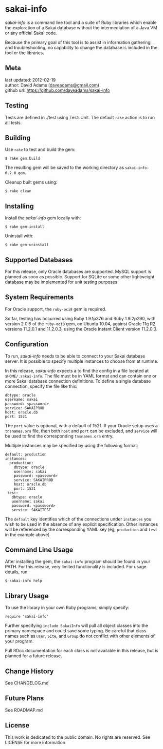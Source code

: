 sakai-info
==========

*sakai-info* is a command line tool and a suite of Ruby libraries which enable
the exploration of a Sakai database without the intermediation of a Java VM or
any official Sakai code.

Because the primary goal of this tool is to assist in information gathering
and troubleshooting, no capability to change the database is included in the
tool or the libraries.

Meta
----
last updated: 2012-02-19  
author: David Adams (daveadams@gmail.com)  
github url: https://github.com/daveadams/sakai-info

Testing
-------

Tests are defined in ./test using Test::Unit. The default `rake` action is to
run all tests.

Building
--------

Use `rake` to test and build the gem:

    $ rake gem:build
    
The resulting gem will be saved to the working directory as
`sakai-info-0.2.0.gem`.

Cleanup built gems using:

    $ rake clean

Installing
----------

Install the *sakai-info* gem locally with:

    $ rake gem:install

Uninstall with:

    $ rake gem:uninstall

Supported Databases
-------------------

For this release, only Oracle databases are supported. MySQL support is planned
as soon as possible. Support for SQLite or some other lightweight database may
be implemented for unit testing purposes.

System Requirements
-------------------

For Oracle support, the `ruby-oci8` gem is required.

So far, testing has occurred using Ruby 1.9.1p376 and Ruby 1.9.2p290, with
version 2.0.6 of the `ruby-oci8` gem, on Ubuntu 10.04, against Oracle 11g
R2 versions 11.2.0.1 and 11.2.0.3, using the Oracle Instant Client version
11.2.0.3.

Configuration
-------------

To run, *sakai-info* needs to be able to connect to your Sakai database server.
It is possible to specify multiple instances to choose from at runtime.

In this release, *sakai-info* expects a to find the config in a file located at
`$HOME/.sakai-info`. The file must be in YAML format and can contain one or
more Sakai database connection definitions. To define a single database
connection, specify the file like this:

    dbtype: oracle
    username: sakai
    password: <password>
    service: SAKAIPROD
    host: oracle.db
    port: 1521

The `port` value is optional, with a default of 1521. If your Oracle setup uses
a `tnsnames.ora` file, then both `host` and `port` can be excluded, and
`service` will be used to find the corresponding `tnsnames.ora` entry.

Multiple instances may be specified by using the following format:

    default: production
    instances:
      production:
        dbtype: oracle
        username: sakai
        password: <password>
        service: SAKAIPROD
        host: oracle.db
        port: 1521
     test:
       dbtype: oracle
       username: sakai
       password: <password>
       service: SAKAITEST

The `default` key identifies which of the connections under `instances` you
wish to be used in the absence of any explicit specification. Other instances
will be referenced by the corresponding YAML key (eg, `production` and `test`
in the example above).

Command Line Usage
------------------

After installing the gem, the `sakai-info` program should be found in your
PATH. For this release, very limited functionality is included. For usage
details, run:

    $ sakai-info help

Library Usage
-------------

To use the library in your own Ruby programs, simply specify:

    require 'sakai-info'

Further specifying `include SakaiInfo` will pull all object classes into the
primary namespace and could save some typing. Be careful that class names such
as `User`, `Site`, and `Group` do not conflict with other elements of your
program.

Full RDoc documentation for each class is not available in this release, but is
planned for a future release.

Change History
--------------

See CHANGELOG.md

Future Plans
------------

See ROADMAP.md

License
-------
This work is dedicated to the public domain. No rights are reserved. See
LICENSE for more information.

